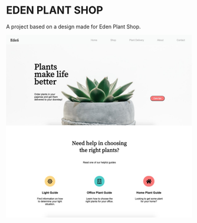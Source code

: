 # EDEN PLANT SHOP
A project based on a design made for Eden Plant Shop.

![alt text](https://github.com/ginohagad/eden/blob/master/img/Eden_Plant_Shop1.jpg)
![alt text](https://github.com/ginohagad/eden/blob/master/img/Eden_Plant_Shop2.jpg)

